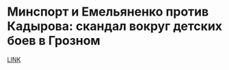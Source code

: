# Минспорт и Емельяненко против Кадырова: скандал вокруг детских боев в Грозном



[LINK](https://varlamov.ru/2001753.html)